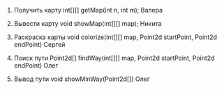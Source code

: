 1. Получить карту
int[][] getMap(int n, int m);
Валера

2. Вывести карту
void showMap(int[][] map);
Никита

3. Раскраска карты
void colorize(int[][] map, Point2d startPoint, Point2d endPoint)
Сергей

4. Поиск пути
Point2d[] findWay(int[][] map, Point2d startPoint, Point2d endPoint)
Олег

5. Вывод пути
void showMinWay(Point2d[])
Олег